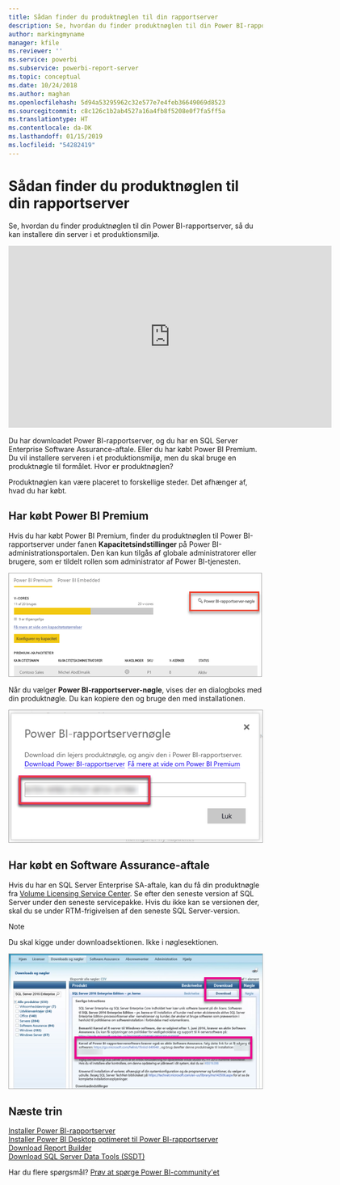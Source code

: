```yaml
---
title: Sådan finder du produktnøglen til din rapportserver
description: Se, hvordan du finder produktnøglen til din Power BI-rapportserver, så du kan installere din server i et produktionsmiljø.
author: markingmyname
manager: kfile
ms.reviewer: ''
ms.service: powerbi
ms.subservice: powerbi-report-server
ms.topic: conceptual
ms.date: 10/24/2018
ms.author: maghan
ms.openlocfilehash: 5d94a53295962c32e577e7e4feb36649069d8523
ms.sourcegitcommit: c8c126c1b2ab4527a16a4fb8f5208e0f7fa5ff5a
ms.translationtype: HT
ms.contentlocale: da-DK
ms.lasthandoff: 01/15/2019
ms.locfileid: "54282419"
---
```

# <a name="how-to-find-your-report-server-product-key"></a>Sådan finder du produktnøglen til din rapportserver
Se, hvordan du finder produktnøglen til din Power BI-rapportserver, så du kan installere din server i et produktionsmiljø.

<iframe width="640" height="360" src="https://www.youtube.com/embed/6CQnf-NGtpU?rel=0&amp;showinfo=0" frameborder="0" allowfullscreen></iframe>

Du har downloadet Power BI-rapportserver, og du har en SQL Server Enterprise Software Assurance-aftale. Eller du har købt Power BI Premium. Du vil installere serveren i et produktionsmiljø, men du skal bruge en produktnøgle til formålet. Hvor er produktnøglen? 

Produktnøglen kan være placeret to forskellige steder. Det afhænger af, hvad du har købt.

## <a name="purchased-power-bi-premium"></a>Har købt Power BI Premium
Hvis du har købt Power BI Premium, finder du produktnøglen til Power BI-rapportserver under fanen **Kapacitetsindstillinger** på Power BI-administrationsportalen. Den kan kun tilgås af globale administratorer eller brugere, som er tildelt rollen som administrator af Power BI-tjenesten.

![Nøgle til Power BI-rapportserver i Premium-indstillinger](media/find-product-key/pbirs-product-key.png)

Når du vælger **Power BI-rapportserver-nøgle**, vises der en dialogboks med din produktnøgle. Du kan kopiere den og bruge den med installationen.

![Produktnøgle til Power BI-rapportserver](media/find-product-key/pbirs-product-key-dialog.png)

## <a name="purchased-software-assurance-agreement"></a>Har købt en Software Assurance-aftale
Hvis du har en SQL Server Enterprise SA-aftale, kan du få din produktnøgle fra [Volume Licensing Service Center](https://www.microsoft.com/Licensing/servicecenter/). Se efter den seneste version af SQL Server under den seneste servicepakke. Hvis du ikke kan se versionen der, skal du se under RTM-frigivelsen af den seneste SQL Server-version.

> [!NOTE]
> Du skal kigge under downloadsektionen. Ikke i nøglesektionen.
> 
> 

![](media/find-product-key/vlsc-download.png "Volume Licensing Service Center")

## <a name="next-steps"></a>Næste trin
[Installer Power BI-rapportserver](install-report-server.md)  
[Installer Power BI Desktop optimeret til Power BI-rapportserver](install-powerbi-desktop.md)  
[Download Report Builder](https://www.microsoft.com/download/details.aspx?id=53613)  
[Download SQL Server Data Tools (SSDT)](http://go.microsoft.com/fwlink/?LinkID=616714)

Har du flere spørgsmål? [Prøv at spørge Power BI-community'et](https://community.powerbi.com/)


